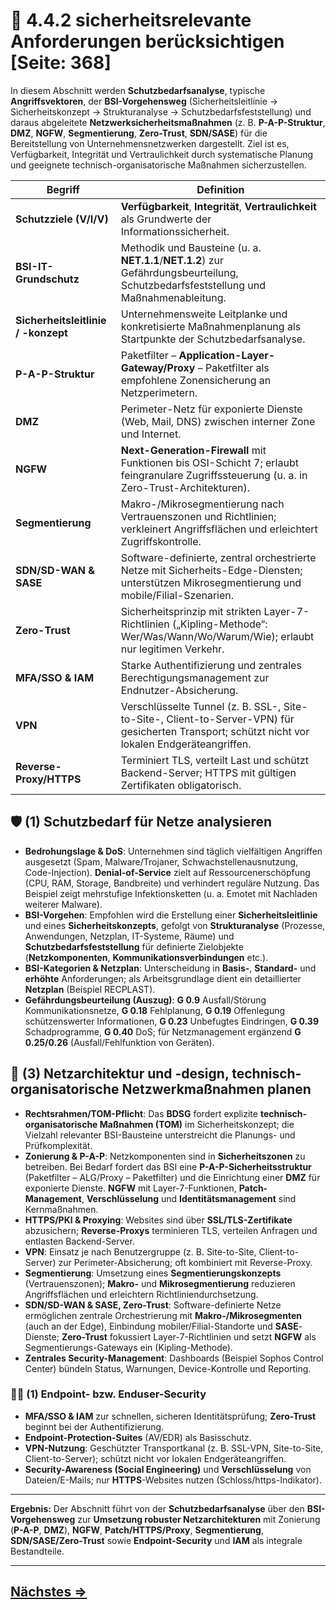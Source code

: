 # 🔐 4.4.2 sicherheitsrelevante Anforderungen berücksichtigen [Seite: 368]

In diesem Abschnitt werden **Schutzbedarfsanalyse**, typische **Angriffsvektoren**, der **BSI-Vorgehensweg** (Sicherheitsleitlinie → Sicherheitskonzept → Strukturanalyse → Schutzbedarfsfeststellung) und daraus abgeleitete **Netzwerksicherheitsmaßnahmen** (z. B. **P-A-P-Struktur**, **DMZ**, **NGFW**, **Segmentierung**, **Zero-Trust**, **SDN/SASE**) für die Bereitstellung von Unternehmensnetzwerken dargestellt. Ziel ist es, Verfügbarkeit, Integrität und Vertraulichkeit durch systematische Planung und geeignete technisch-organisatorische Maßnahmen sicherzustellen.

| Begriff                             | Definition                                                                                                                                        |
| ----------------------------------- | ------------------------------------------------------------------------------------------------------------------------------------------------- |
| **Schutzziele (V/I/V)**             | **Verfügbarkeit**, **Integrität**, **Vertraulichkeit** als Grundwerte der Informationssicherheit.                                                 |
| **BSI-IT-Grundschutz**              | Methodik und Bausteine (u. a. **NET.1.1**/**NET.1.2**) zur Gefährdungsbeurteilung, Schutzbedarfsfeststellung und Maßnahmenableitung.              |
| **Sicherheitsleitlinie / -konzept** | Unternehmensweite Leitplanke und konkretisierte Maßnahmenplanung als Startpunkte der Schutzbedarfsanalyse.                                        |
| **P-A-P-Struktur**                  | Paketfilter – **Application-Layer-Gateway/Proxy** – Paketfilter als empfohlene Zonensicherung an Netzperimetern.                                  |
| **DMZ**                             | Perimeter-Netz für exponierte Dienste (Web, Mail, DNS) zwischen interner Zone und Internet.                                                       |
| **NGFW**                            | **Next-Generation-Firewall** mit Funktionen bis OSI-Schicht 7; erlaubt feingranulare Zugriffssteuerung (u. a. in Zero-Trust-Architekturen).       |
| **Segmentierung**                   | Makro-/Mikrosegmentierung nach Vertrauenszonen und Richtlinien; verkleinert Angriffsflächen und erleichtert Zugriffskontrolle.                    |
| **SDN/SD-WAN & SASE**               | Software-definierte, zentral orchestrierte Netze mit Sicherheits-Edge-Diensten; unterstützen Mikrosegmentierung und mobile/Filial-Szenarien.      |
| **Zero-Trust**                      | Sicherheitsprinzip mit strikten Layer-7-Richtlinien („Kipling-Methode“: Wer/Was/Wann/Wo/Warum/Wie); erlaubt nur legitimen Verkehr.                |
| **MFA/SSO & IAM**                   | Starke Authentifizierung und zentrales Berechtigungsmanagement zur Endnutzer-Absicherung.                                                         |
| **VPN**                             | Verschlüsselte Tunnel (z. B. SSL-, Site-to-Site-, Client-to-Server-VPN) für gesicherten Transport; schützt nicht vor lokalen Endgeräteangriffen.  |
| **Reverse-Proxy/HTTPS**             | Terminiert TLS, verteilt Last und schützt Backend-Server; HTTPS mit gültigen Zertifikaten obligatorisch.                                          |

## 🛡️ (1) Schutzbedarf für Netze analysieren

* **Bedrohungslage & DoS**: Unternehmen sind täglich vielfältigen Angriffen ausgesetzt (Spam, Malware/Trojaner, Schwachstellenausnutzung, Code-Injection). **Denial-of-Service** zielt auf Ressourcenerschöpfung (CPU, RAM, Storage, Bandbreite) und verhindert reguläre Nutzung. Das Beispiel zeigt mehrstufige Infektionsketten (u. a. Emotet mit Nachladen weiterer Malware). 
* **BSI-Vorgehen**: Empfohlen wird die Erstellung einer **Sicherheitsleitlinie** und eines **Sicherheitskonzepts**, gefolgt von **Strukturanalyse** (Prozesse, Anwendungen, Netzplan, IT-Systeme, Räume) und **Schutzbedarfsfeststellung** für definierte Zielobjekte (**Netzkomponenten**, **Kommunikationsverbindungen** etc.). 
* **BSI-Kategorien & Netzplan**: Unterscheidung in **Basis-**, **Standard-** und **erhöhte** Anforderungen; als Arbeitsgrundlage dient ein detaillierter **Netzplan** (Beispiel RECPLAST). 
* **Gefährdungsbeurteilung (Auszug)**:
  **G 0.9** Ausfall/Störung Kommunikationsnetze, **G 0.18** Fehlplanung, **G 0.19** Offenlegung schützenswerter Informationen, **G 0.23** Unbefugtes Eindringen, **G 0.39** Schadprogramme, **G 0.40** DoS; für Netzmanagement ergänzend **G 0.25/0.26** (Ausfall/Fehlfunktion von Geräten). 

## 🧭 (3) Netzarchitektur und -design, technisch-organisatorische Netzwerkmaßnahmen planen

* **Rechtsrahmen/TOM-Pflicht**: Das **BDSG** fordert explizite **technisch-organisatorische Maßnahmen (TOM)** im Sicherheitskonzept; die Vielzahl relevanter BSI-Bausteine unterstreicht die Planungs- und Prüfkomplexität. 
* **Zonierung & P-A-P**: Netzkomponenten sind in **Sicherheitszonen** zu betreiben. Bei Bedarf fordert das BSI eine **P-A-P-Sicherheitsstruktur** (Paketfilter – ALG/Proxy – Paketfilter) und die Einrichtung einer **DMZ** für exponierte Dienste. **NGFW** mit Layer-7-Funktionen, **Patch-Management**, **Verschlüsselung** und **Identitätsmanagement** sind Kernmaßnahmen. 
* **HTTPS/PKI & Proxying**: Websites sind über **SSL/TLS-Zertifikate** abzusichern; **Reverse-Proxys** terminieren TLS, verteilen Anfragen und entlasten Backend-Server. 
* **VPN**: Einsatz je nach Benutzergruppe (z. B. Site-to-Site, Client-to-Server) zur Perimeter-Absicherung; oft kombiniert mit Reverse-Proxy. 
* **Segmentierung**: Umsetzung eines **Segmentierungskonzepts** (Vertrauenszonen); **Makro-** und **Mikrosegmentierung** reduzieren Angriffsflächen und erleichtern Richtliniendurchsetzung. 
* **SDN/SD-WAN & SASE, Zero-Trust**: Software-definierte Netze ermöglichen zentrale Orchestrierung mit **Makro-/Mikrosegmenten** (auch an der Edge), Einbindung mobiler/Filial-Standorte und **SASE**-Dienste; **Zero-Trust** fokussiert Layer-7-Richtlinien und setzt **NGFW** als Segmentierungs-Gateways ein (Kipling-Methode). 
* **Zentrales Security-Management**: Dashboards (Beispiel Sophos Control Center) bündeln Status, Warnungen, Device-Kontrolle und Reporting. 

### 🧑‍💻 (1) Endpoint- bzw. Enduser-Security

* **MFA/SSO & IAM** zur schnellen, sicheren Identitätsprüfung; **Zero-Trust** beginnt bei der Authentifizierung. 
* **Endpoint-Protection-Suites** (AV/EDR) als Basisschutz. 
* **VPN-Nutzung**: Geschützter Transportkanal (z. B. SSL-VPN, Site-to-Site, Client-to-Server); schützt nicht vor lokalen Endgeräteangriffen. 
* **Security-Awareness (Social Engineering)** und **Verschlüsselung** von Dateien/E-Mails; nur **HTTPS**-Websites nutzen (Schloss/https-Indikator). 

---

**Ergebnis:** Der Abschnitt führt von der **Schutzbedarfsanalyse** über den **BSI-Vorgehensweg** zur **Umsetzung robuster Netzarchitekturen** mit Zonierung (**P-A-P**, **DMZ**), **NGFW**, **Patch/HTTPS/Proxy**, **Segmentierung**, **SDN/SASE/Zero-Trust** sowie **Endpoint-Security** und **IAM** als integrale Bestandteile.


---

## [Nächstes =>](./4.4.3_Nachhaltigkeit_sicherstellen.md)